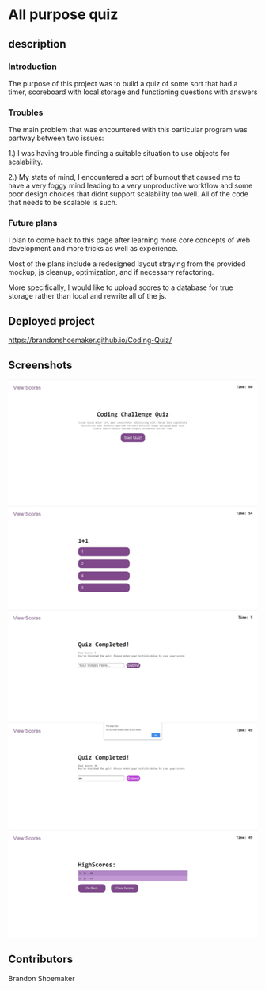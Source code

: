 # All purpose quiz

## description

### Introduction

The purpose of this project was to build a quiz of some sort that had a timer, scoreboard with local storage and functioning questions with answers

### Troubles

The main problem that was encountered with this oarticular program was partway between two issues:

1.) I was having trouble finding a suitable situation to use objects for scalability. 

2.) My state of mind, I encountered a sort of burnout that caused me to have a very foggy  mind leading to a very unproductive workflow and some poor
    design choices that didnt support scalability too well. All of the code that needs to be scalable is such.

### Future plans

I plan to come back to this page after learning more core concepts of web development and more tricks as well as experience. 

Most of the plans include a redesigned layout straying from the provided mockup, js cleanup, optimization, and if necessary refactoring. 

More specifically, I would like to upload scores to a database for true storage rather than local and rewrite all of the js.

## Deployed project

https://brandonshoemaker.github.io/Coding-Quiz/

## Screenshots

![start screen](./assets/images/screenshots/Capture.JPG)
![question](./assets/images/screenshots/Capture2.JPG)
![intials](./assets/images/screenshots/Capture3.JPG)
![bad initials](./assets/images/screenshots/Capture4.JPG)
![scoreboard](./assets/images/screenshots/Capture5.JPG)

## Contributors
Brandon Shoemaker